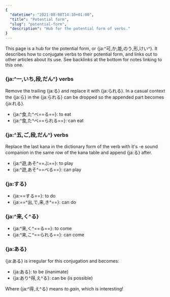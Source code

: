 ```yaml
---
{
  "datetime": "2021-08-08T14:10+01:00",
  "title": "Potential form",
  "slug": "potential-form",
  "description": "Hub for the potential form of verbs."
}
---
```

This page is a hub for the potential form, or {ja:^可,か,能,のう,形,けい^}. It
describes how to conjugate verbs to their potential form, and links out to other
articles about its use. See backlinks at the bottom for notes linking to this
one.

### {ja:^一,いち,段,だん^} verbs

Remove the trailing {ja:る} and replace it with
{ja:られる}. In a casual context the {ja:ら}
in the {ja:られる} can be dropped so the appended part becomes
{ja:れる}.

- {ja:^食,た^べ==る==}: to eat
- {ja:^食,た^べ==られる==}: can eat

### {ja:^五,ご,段,だん^} verbs

Replace the last kana in the dictionary form of the verb with it's -e sound
companion in the same row of the kana table and append {ja:る}
after.

- {ja:^遊,あそ^==ぶ==}: to play
- {ja:^遊,あそ^==べる==}: can play

### {ja:する}

- {ja:==する==}: to do
- {ja:==^出,で,来,き^==}: can do

### {ja:^来,く^る}

- {ja:^来,く^==る==}: to come
- {ja:^来,こ^==られる==}: can come

### {ja:ある}

{ja:ある} is irregular for this conjugation and becomes:

- {ja:ある}: to be (inanimate)
- {ja:あり^得,え^る}: can be (is possible)

Where {ja:^得,え^る} means _to gain_, which is
interesting!
